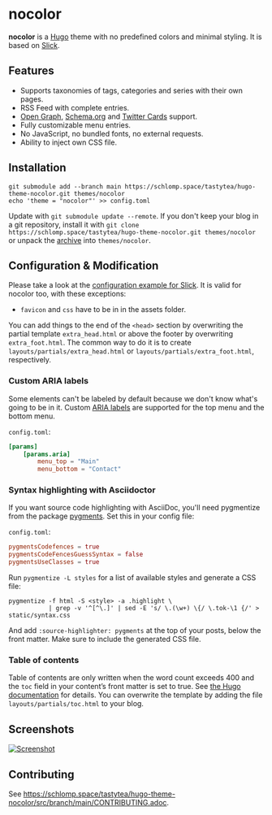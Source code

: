 # nocolor

**nocolor** is a [Hugo](https://gohugo.io/) theme with no predefined colors and
minimal styling. It is based on [Slick](https://github.com/spookey/slick).

## Features

* Supports taxonomies of tags, categories and series with their own pages.
* RSS Feed with complete entries.
* [Open Graph](http://ogp.me/), [Schema.org](https://schema.org/) and [Twitter
  Cards](https://developer.twitter.com/en/docs/tweets/optimize-with-cards/overview/abouts-cards.html)
  support.
* Fully customizable menu entries.
* No JavaScript, no bundled fonts, no external requests.
* Ability to inject own CSS file.

## Installation

``` shell
git submodule add --branch main https://schlomp.space/tastytea/hugo-theme-nocolor.git themes/nocolor
echo 'theme = "nocolor"' >> config.toml
```

Update with `git submodule update --remote`. If you don't keep your blog in a
git repository, install it with `git clone
https://schlomp.space/tastytea/hugo-theme-nocolor.git themes/nocolor` or unpack
the
[archive](https://schlomp.space/tastytea/hugo-theme-nocolor/archive/main.tar.gz)
into `themes/nocolor`.

## Configuration & Modification

Please take a look at the [configuration example for
Slick](https://github.com/spookey/slick/blob/main/_sites/example/config.toml).
It is valid for nocolor too, with these exceptions:

* `favicon` and `css` have to be in in the assets folder.

You can add things to the end of the `<head>` section by overwriting the partial
template `extra_head.html` or above the footer by overwriting
`extra_foot.html`. The common way to do it is to create
`layouts/partials/extra_head.html` or `layouts/partials/extra_foot.html`,
respectively.

### Custom ARIA labels

Some elements can't be labeled by default because we don't know what's going to
be in it. Custom [ARIA
labels](https://developer.mozilla.org/en-US/docs/Web/Accessibility/ARIA/Roles/Navigation_Role)
are supported for the top menu and the bottom menu.

`config.toml`:
``` toml
[params]
    [params.aria]
        menu_top = "Main"
        menu_bottom = "Contact"
```

### Syntax highlighting with Asciidoctor

If you want source code highlighting with AsciiDoc, you'll need pygmentize from
the package [pygments](https://pygments.org/). Set this in your config file:

`config.toml`:
``` toml
pygmentsCodefences = true
pygmentsCodeFencesGuessSyntax = false
pygmentsUseClasses = true
```

Run `pygmentize -L styles` for a list of available styles and generate a CSS
file:

``` shell
pygmentize -f html -S <style> -a .highlight \
           | grep -v '^[^\.]' | sed -E 's/ \.(\w+) \{/ \.tok-\1 {/' > static/syntax.css
```

And add `:source-highlighter: pygments` at the top of your posts, below the
front matter. Make sure to include the generated CSS file.

### Table of contents

Table of contents are only written when the word count exceeds 400 and the `toc`
field in your content’s front matter is set to true. See [the Hugo
documentation](https://gohugo.io/content-management/toc) for details. You can
overwrite the template by adding the file `layouts/partials/toc.html` to your
blog.

## Screenshots

[![Screenshot](https://schlomp.space/tastytea/hugo-theme-nocolor/raw/branch/main/images/tn.png)](https://schlomp.space/tastytea/hugo-theme-nocolor/raw/branch/main/images/screenshot.png)

## Contributing

See <https://schlomp.space/tastytea/hugo-theme-nocolor/src/branch/main/CONTRIBUTING.adoc>.
